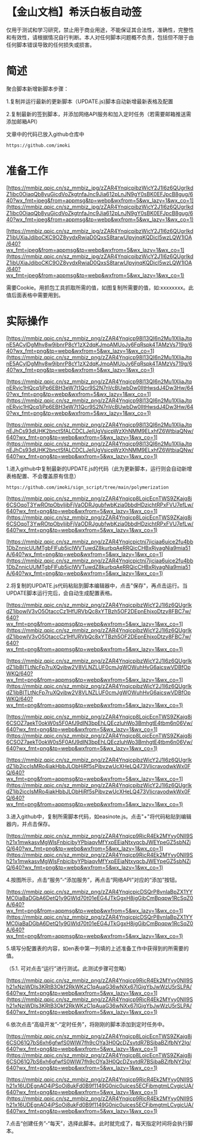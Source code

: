 # 【金山文档】希沃白板自动签

仅用于测试和学习研究，禁止用于商业用途，不能保证其合法性，准确性，完整性和有效性，请根据情况自行判断。本人对任何脚本问题概不负责，包括但不限于由任何脚本错误导致的任何损失或损害。

# **简述**

聚合脚本新增新脚本步骤：

1.复制并运行最新的更新脚本（UPDATE.js)脚本自动新增最新表格及配置

2.复制最新的签到脚本，并添加网络API服务和加入定时任务（若需要邮箱推送需添加邮箱API）

文章中的代码已放入github仓库中

```
https://github.com/imoki
```

# **准备工作**

[https://mmbiz.qpic.cn/sz_mmbiz_jpg/zZAR4YnqicpibzWicY2J1l6z6QUgrIkdZ1ibc0OiaqQb8yuGicdVoZkgtnfaJnc9Jia612pLnJN9gY0sBK0EFJpcB8gug/640?wx_fmt=jpeg&from=appmsg&tp=webp&wxfrom=5&wx_lazy=1&wx_co=1](https://mmbiz.qpic.cn/sz_mmbiz_jpg/zZAR4YnqicpibzWicY2J1l6z6QUgrIkdZ1ibc0OiaqQb8yuGicdVoZkgtnfaJnc9Jia612pLnJN9gY0sBK0EFJpcB8gug/640?wx_fmt=jpeg&from=appmsg&tp=webp&wxfrom=5&wx_lazy=1&wx_co=1)

[https://mmbiz.qpic.cn/sz_mmbiz_jpg/zZAR4YnqicpibzWicY2J1l6z6QUgrIkdZ1ibUXiaJdiboCKC9OZ8yydxRwiaD0QxsS8tarwUlpyjnqKQDicl5wzLQW1lOA/640?wx_fmt=jpeg&from=appmsg&tp=webp&wxfrom=5&wx_lazy=1&wx_co=1](https://mmbiz.qpic.cn/sz_mmbiz_jpg/zZAR4YnqicpibzWicY2J1l6z6QUgrIkdZ1ibUXiaJdiboCKC9OZ8yydxRwiaD0QxsS8tarwUlpyjnqKQDicl5wzLQW1lOA/640?wx_fmt=jpeg&from=appmsg&tp=webp&wxfrom=5&wx_lazy=1&wx_co=1)

需要Cookie。用抓包工具抓取所需的值，如图复制所需要的值，如:xxxxxxxx。此值后面表格中需要用到。

# **实际操作**

[https://mmbiz.qpic.cn/sz_mmbiz_png/zZAR4Ynqicp98I13QI6n2Mu1lXliaJtqnE5ACylDgMhv8w9ibnrP8cY1zX2dqKJmoAMUoJy6FqRspk4TAMzVs719g/640?wx_fmt=png&tp=webp&wxfrom=5&wx_lazy=1&wx_co=1](https://mmbiz.qpic.cn/sz_mmbiz_png/zZAR4Ynqicp98I13QI6n2Mu1lXliaJtqnE5ACylDgMhv8w9ibnrP8cY1zX2dqKJmoAMUoJy6FqRspk4TAMzVs719g/640?wx_fmt=png&tp=webp&wxfrom=5&wx_lazy=1&wx_co=1)

[https://mmbiz.qpic.cn/sz_mmbiz_png/zZAR4Ynqicp98I13QI6n2Mu1lXliaJtqnERvic1HQcq1jPp6EBH3eW7t1Qcr9S2N7nVcBUwbDw0lltHwsdJ4Dw3Hw/640?wx_fmt=png&tp=webp&wxfrom=5&wx_lazy=1&wx_co=1](https://mmbiz.qpic.cn/sz_mmbiz_png/zZAR4Ynqicp98I13QI6n2Mu1lXliaJtqnERvic1HQcq1jPp6EBH3eW7t1Qcr9S2N7nVcBUwbDw0lltHwsdJ4Dw3Hw/640?wx_fmt=png&tp=webp&wxfrom=5&wx_lazy=1&wx_co=1)

[https://mmbiz.qpic.cn/sz_mmbiz_png/zZAR4Ynqicp98I13QI6n2Mu1lXliaJtqnEJhCs93dUHK2bnctSfALCDCLJeIUgVsicpWzXhNMM9ELxhfZ6WtbiaQNw/640?wx_fmt=png&tp=webp&wxfrom=5&wx_lazy=1&wx_co=1](https://mmbiz.qpic.cn/sz_mmbiz_png/zZAR4Ynqicp98I13QI6n2Mu1lXliaJtqnEJhCs93dUHK2bnctSfALCDCLJeIUgVsicpWzXhNMM9ELxhfZ6WtbiaQNw/640?wx_fmt=png&tp=webp&wxfrom=5&wx_lazy=1&wx_co=1)

1.进入github中复制最新的UPDATE.js的代码（此为更新脚本，运行则会自动新增表格配置、不会覆盖原有信息）

```
https://github.com/imoki/sign_script/tree/main/polymerization
```

[https://mmbiz.qpic.cn/sz_mmbiz_png/zZAR4Ynqicp8LoicEcnTWS9ZKajq8j6CSOqoT3YwROtpObvljibFjVaODRJgubfwbKzia0bbdHDzichtRPxFVU7efLw/640?wx_fmt=png&tp=webp&wxfrom=5&wx_lazy=1&wx_co=1](https://mmbiz.qpic.cn/sz_mmbiz_png/zZAR4Ynqicp8LoicEcnTWS9ZKajq8j6CSOqoT3YwROtpObvljibFjVaODRJgubfwbKzia0bbdHDzichtRPxFVU7efLw/640?wx_fmt=png&tp=webp&wxfrom=5&wx_lazy=1&wx_co=1)

[https://mmbiz.qpic.cn/sz_mmbiz_png/zZAR4Ynqicpictnj7jiciaa6uice2fu4bb1DbZnnicUUMTgbFlFub5icIWVTuwdZ8kurbqAeRRQicCHBxRjyagNia9mia51A/640?wx_fmt=png&tp=webp&wxfrom=5&wx_lazy=1&wx_co=1](https://mmbiz.qpic.cn/sz_mmbiz_png/zZAR4Ynqicpictnj7jiciaa6uice2fu4bb1DbZnnicUUMTgbFlFub5icIWVTuwdZ8kurbqAeRRQicCHBxRjyagNia9mia51A/640?wx_fmt=png&tp=webp&wxfrom=5&wx_lazy=1&wx_co=1)

2.将复制的UPDATE.js代码粘贴到脚本编辑器中，点击"保存"，再点击运行。当UPDATE脚本运行完后，会自动生成配置表格。

[https://mmbiz.qpic.cn/sz_mmbiz_png/zZAR4YnqicpibzWicY2J1l6z6QUgrIkdZ1ibowIV3vO5OtaccCz1HfURVbQc8xYTBzh5OF2DEpnEhjxoDtzy8FBC7w/640?wx_fmt=png&from=appmsg&tp=webp&wxfrom=5&wx_lazy=1&wx_co=1](https://mmbiz.qpic.cn/sz_mmbiz_png/zZAR4YnqicpibzWicY2J1l6z6QUgrIkdZ1ibowIV3vO5OtaccCz1HfURVbQc8xYTBzh5OF2DEpnEhjxoDtzy8FBC7w/640?wx_fmt=png&from=appmsg&tp=webp&wxfrom=5&wx_lazy=1&wx_co=1)

[https://mmbiz.qpic.cn/sz_mmbiz_png/zZAR4YnqicpibzWicY2J1l6z6QUgrIkdZ1ibBITLtNcFp7ruXQvibw2V8VLNZLUF0cmJgWOWuhHvG6aicswVDBfOpWKQ/640?wx_fmt=png&from=appmsg&tp=webp&wxfrom=5&wx_lazy=1&wx_co=1](https://mmbiz.qpic.cn/sz_mmbiz_png/zZAR4YnqicpibzWicY2J1l6z6QUgrIkdZ1ibBITLtNcFp7ruXQvibw2V8VLNZLUF0cmJgWOWuhHvG6aicswVDBfOpWKQ/640?wx_fmt=png&from=appmsg&tp=webp&wxfrom=5&wx_lazy=1&wx_co=1)

[https://mmbiz.qpic.cn/sz_mmbiz_png/zZAR4Ynqicp8LoicEcnTWS9ZKajq8j6CSOZ7aekT0okW0s5F0AfJ9dIN3bpEhLQEczIuhWo3BmhgtE4tbm6n06Vw/640?wx_fmt=png&tp=webp&wxfrom=5&wx_lazy=1&wx_co=1](https://mmbiz.qpic.cn/sz_mmbiz_png/zZAR4Ynqicp8LoicEcnTWS9ZKajq8j6CSOZ7aekT0okW0s5F0AfJ9dIN3bpEhLQEczIuhWo3BmhgtE4tbm6n06Vw/640?wx_fmt=png&tp=webp&wxfrom=5&wx_lazy=1&wx_co=1)

[https://mmbiz.qpic.cn/sz_mmbiz_png/zZAR4YnqicpibzWicY2J1l6z6QUgrIkdZ1ib2iccIsMRo4iakHbbJLObHjRf5sPibvzwUcXHeLQ473VIicravodwkWx0FQ/640?wx_fmt=png&from=appmsg&tp=webp&wxfrom=5&wx_lazy=1&wx_co=1](https://mmbiz.qpic.cn/sz_mmbiz_png/zZAR4YnqicpibzWicY2J1l6z6QUgrIkdZ1ib2iccIsMRo4iakHbbJLObHjRf5sPibvzwUcXHeLQ473VIicravodwkWx0FQ/640?wx_fmt=png&from=appmsg&tp=webp&wxfrom=5&wx_lazy=1&wx_co=1)

3.进入github中，复制所需脚本代码，如easinote.js。点击"+"将代码粘贴到编辑器内，并点击保存。

[https://mmbiz.qpic.cn/sz_mmbiz_png/zZAR4Ynqicp9RicR4Ek2MYvy0Nll9Sh21x1mwkasvMgWlsFnbicibyYPbiaqvMfYxpEEiaNtxyqcbJWEYpeGZ5sbNZjQ/640?wx_fmt=png&tp=webp&wxfrom=5&wx_lazy=1&wx_co=1](https://mmbiz.qpic.cn/sz_mmbiz_png/zZAR4Ynqicp9RicR4Ek2MYvy0Nll9Sh21x1mwkasvMgWlsFnbicibyYPbiaqvMfYxpEEiaNtxyqcbJWEYpeGZ5sbNZjQ/640?wx_fmt=png&tp=webp&wxfrom=5&wx_lazy=1&wx_co=1)

4.按图所示，点击“服务”-“添加服务”，再点击“网络API”对应的“添加”按钮。

[https://mmbiz.qpic.cn/sz_mmbiz_png/zZAR4YnqicpicDSQrP8vnIaBpZX1YYMC0iaBaDGbA6DetQ1y9GWId70t01eEG4JTkGgxH8jgGibCmBpqpw1RcSqZ0A/640?wx_fmt=png&from=appmsg&tp=webp&wxfrom=5&wx_lazy=1&wx_co=1](https://mmbiz.qpic.cn/sz_mmbiz_png/zZAR4YnqicpicDSQrP8vnIaBpZX1YYMC0iaBaDGbA6DetQ1y9GWId70t01eEG4JTkGgxH8jgGibCmBpqpw1RcSqZ0A/640?wx_fmt=png&from=appmsg&tp=webp&wxfrom=5&wx_lazy=1&wx_co=1)

5.填写分配置表的内容，如en表中第一列填的上述准备工作中获得到的所需要的值。

（5.1. 可对点击“运行”进行测试。此测试步骤可忽略）

[https://mmbiz.qpic.cn/sz_mmbiz_png/zZAR4Ynqicp9RicR4Ek2MYvy0Nll9Sh21xNzjWDls3KRtB3Okf2RkWKzC1qAuaG36wNXx67IGjgYbJwWzU5rSLPA/640?wx_fmt=png&tp=webp&wxfrom=5&wx_lazy=1&wx_co=1](https://mmbiz.qpic.cn/sz_mmbiz_png/zZAR4Ynqicp9RicR4Ek2MYvy0Nll9Sh21xNzjWDls3KRtB3Okf2RkWKzC1qAuaG36wNXx67IGjgYbJwWzU5rSLPA/640?wx_fmt=png&tp=webp&wxfrom=5&wx_lazy=1&wx_co=1)

6.依次点击“高级开发”-“定时任务”，将刚刚的脚本添加到定时任务中。

[https://mmbiz.qpic.cn/sz_mmbiz_png/zZAR4Ynqicp8LoicEcnTWS9ZKajq8j6CSO61Q7bS6xh6gfwfS0WlW7fh9cOYa3H0QcDZsvtdR7BSibaBZjfbNY2Ig/640?wx_fmt=png&tp=webp&wxfrom=5&wx_lazy=1&wx_co=1](https://mmbiz.qpic.cn/sz_mmbiz_png/zZAR4Ynqicp8LoicEcnTWS9ZKajq8j6CSO61Q7bS6xh6gfwfS0WlW7fh9cOYa3H0QcDZsvtdR7BSibaBZjfbNY2Ig/640?wx_fmt=png&tp=webp&wxfrom=5&wx_lazy=1&wx_co=1)

[https://mmbiz.qpic.cn/sz_mmbiz_png/zZAR4Ynqicp9RicR4Ek2MYvy0Nll9Sh21x16UDEgnAO4jPSoOj8ukFd0B9f1149G0nic0uices5ECFibmgtmLCvgicUA/640?wx_fmt=png&tp=webp&wxfrom=5&wx_lazy=1&wx_co=1](https://mmbiz.qpic.cn/sz_mmbiz_png/zZAR4Ynqicp9RicR4Ek2MYvy0Nll9Sh21x16UDEgnAO4jPSoOj8ukFd0B9f1149G0nic0uices5ECFibmgtmLCvgicUA/640?wx_fmt=png&tp=webp&wxfrom=5&wx_lazy=1&wx_co=1)

7.点击“创建任务”-“每天”，选择此脚本。此时就完成了，每天指定时间将会执行脚本。